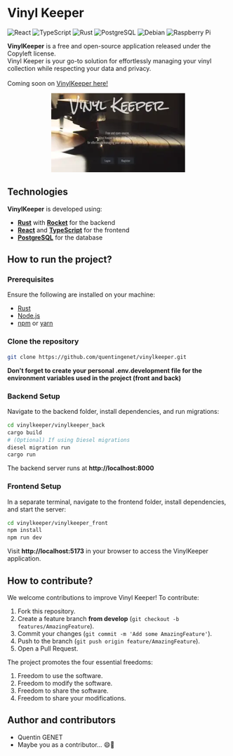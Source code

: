 
# Vinyl Keeper

![React](https://img.shields.io/badge/react-%2320232a.svg?style=for-the-badge&logo=react&logoColor=%2361DAFB)
![TypeScript](https://img.shields.io/badge/typescript-%23007ACC.svg?style=for-the-badge&logo=typescript&logoColor=white)
![Rust](https://img.shields.io/badge/Rust-000000?style=for-the-badge&logo=rust&logoColor=orange)
![PostgreSQL](https://img.shields.io/badge/PostgreSQL-316192?style=for-the-badge&logo=postgresql&logoColor=white)
![Debian](https://img.shields.io/badge/Debian-D70A53?style=for-the-badge&logo=debian&logoColor=white)
![Raspberry Pi](https://img.shields.io/badge/-RaspberryPi-C51A4A?style=for-the-badge&logo=Raspberry-Pi)

**VinylKeeper** is a free and open-source application released under the Copyleft license.
<br>Vinyl Keeper is your go-to solution for effortlessly managing your vinyl collection while respecting your data and privacy.
<br><br>Coming soon on [VinylKeeper here!](https://vinyl-keeper.quentingenet.fr/)

<p align="center">
  <a href="https://vinyl-keeper.quentingenet.fr/">
    <img src="https://github.com/quentingenet/vinylkeeper/blob/develop/vinylkeeper_preview.webp" alt="VinylKeeper preview">
  </a>
</p>


## Technologies

**VinylKeeper** is developed using:
- **[Rust](https://www.rust-lang.org)** with **[Rocket](https://rocket.rs)** for the backend
- **[React](https://reactjs.org)** and **[TypeScript](https://www.typescriptlang.org/)** for the frontend
- **[PostgreSQL](https://www.postgresql.org/)** for the database

## How to run the project?

### Prerequisites

Ensure the following are installed on your machine:

- [Rust](https://www.rust-lang.org)
- [Node.js](https://nodejs.org/)
- [npm](https://www.npmjs.com/) or [yarn](https://yarnpkg.com/)

### Clone the repository

```bash
git clone https://github.com/quentingenet/vinylkeeper.git
```
**Don't forget to create your personal .env.development file for the environment variables used in the project (front and back)**

### Backend Setup
Navigate to the backend folder, install dependencies, and run migrations:

```bash
cd vinylkeeper/vinylkeeper_back
cargo build
# (Optional) If using Diesel migrations
diesel migration run
cargo run
```
The backend server runs at **http://localhost:8000**

### Frontend Setup
In a separate terminal, navigate to the frontend folder, install dependencies, and start the server:

```bash
cd vinylkeeper/vinylkeeper_front
npm install
npm run dev
```
Visit **http://localhost:5173** in your browser to access the VinylKeeper application.

## How to contribute?

We welcome contributions to improve Vinyl Keeper! To contribute:

1. Fork this repository.
2. Create a feature branch **from develop** (`git checkout -b features/AmazingFeature`).
3. Commit your changes (`git commit -m 'Add some AmazingFeature'`).
4. Push to the branch (`git push origin feature/AmazingFeature`).
5. Open a Pull Request.

The project promotes the four essential freedoms:
1. Freedom to use the software.
2. Freedom to modify the software.
3. Freedom to share the software.
4. Freedom to share your modifications.

## Author and contributors

- Quentin GENET
- Maybe you as a contributor... 😄🚀

